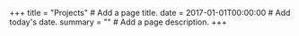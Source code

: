 +++
title = "Projects"  # Add a page title.
date = 2017-01-01T00:00:00  # Add today's date.
summary = ""  # Add a page description.
+++



